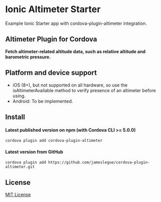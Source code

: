 # Ionic Altimeter Starter
Example Ionic Starter app with cordova-plugin-altimeter integration.


## Altimeter Plugin for Cordova

**Fetch altimeter-related altitude data, such as relative altitude and barometric pressure.**


## Platform and device support

- iOS (8+), but not supported on all hardware, so use the isAltimeterAvailable method to verify presence of an altimeter before using.
- Android: To be implemented.

## Install

#### Latest published version on npm (with Cordova CLI >= 5.0.0)

```
cordova plugin add cordova-plugin-altimeter
```

#### Latest version from GitHub

```
cordova plugin add https://github.com/jameslegue/cordova-plugin-altimeter.git
```

## License

[MIT License](http://ilee.mit-license.org)